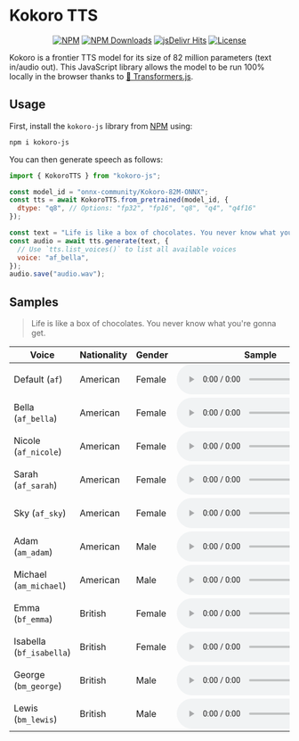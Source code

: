 # Kokoro TTS

<p align="center">
    <a href="https://www.npmjs.com/package/kokoro-js"><img alt="NPM" src="https://img.shields.io/npm/v/kokoro-js"></a>
    <a href="https://www.npmjs.com/package/kokoro-js"><img alt="NPM Downloads" src="https://img.shields.io/npm/dw/kokoro-js"></a>
    <a href="https://www.jsdelivr.com/package/npm/kokoro-js"><img alt="jsDelivr Hits" src="https://img.shields.io/jsdelivr/npm/hw/kokoro-js"></a>
    <a href="https://github.com/hexgrad/kokoro/blob/main/LICENSE"><img alt="License" src="https://img.shields.io/github/license/hexgrad/kokoro?color=blue"></a>
</p>

Kokoro is a frontier TTS model for its size of 82 million parameters (text in/audio out). This JavaScript library allows the model to be run 100% locally in the browser thanks to [🤗 Transformers.js](https://huggingface.co/docs/transformers.js).

## Usage

First, install the `kokoro-js` library from [NPM](https://npmjs.com/package/kokoro-js) using:

```bash
npm i kokoro-js
```

You can then generate speech as follows:

```js
import { KokoroTTS } from "kokoro-js";

const model_id = "onnx-community/Kokoro-82M-ONNX";
const tts = await KokoroTTS.from_pretrained(model_id, {
  dtype: "q8", // Options: "fp32", "fp16", "q8", "q4", "q4f16"
});

const text = "Life is like a box of chocolates. You never know what you're gonna get.";
const audio = await tts.generate(text, {
  // Use `tts.list_voices()` to list all available voices
  voice: "af_bella",
});
audio.save("audio.wav");
```

## Samples

> Life is like a box of chocolates. You never know what you're gonna get.

| Voice                    | Nationality | Gender | Sample                                                                                                                                  |
| ------------------------ | ----------- | ------ | --------------------------------------------------------------------------------------------------------------------------------------- |
| Default (`af`)           | American    | Female | <audio controls src="https://cdn-uploads.huggingface.co/production/uploads/61b253b7ac5ecaae3d1efe0c/C0_ZUcNSAxvMwpS8QbnKv.wav"></audio> |
| Bella (`af_bella`)       | American    | Female | <audio controls src="https://cdn-uploads.huggingface.co/production/uploads/61b253b7ac5ecaae3d1efe0c/B_q15Z_FXdgBP9-Hk9oKq.wav"></audio> |
| Nicole (`af_nicole`)     | American    | Female | <audio controls src="https://cdn-uploads.huggingface.co/production/uploads/61b253b7ac5ecaae3d1efe0c/sS8U5lQHkhgX7rwTmy-5w.wav"></audio> |
| Sarah (`af_sarah`)       | American    | Female | <audio controls src="https://cdn-uploads.huggingface.co/production/uploads/61b253b7ac5ecaae3d1efe0c/SokkBiqEqwxLLx_pqvf1p.wav"></audio> |
| Sky (`af_sky`)           | American    | Female | <audio controls src="https://cdn-uploads.huggingface.co/production/uploads/61b253b7ac5ecaae3d1efe0c/IzySGHUtl5mYeFxx1oaRf.wav"></audio> |
| Adam (`am_adam`)         | American    | Male   | <audio controls src="https://cdn-uploads.huggingface.co/production/uploads/61b253b7ac5ecaae3d1efe0c/9n6myE6--ZsEuF5xDv5eC.wav"></audio> |
| Michael (`am_michael`)   | American    | Male   | <audio controls src="https://cdn-uploads.huggingface.co/production/uploads/61b253b7ac5ecaae3d1efe0c/EPFciGtTU1YUXu8MAw7DX.wav"></audio> |
| Emma (`bf_emma`)         | British     | Female | <audio controls src="https://cdn-uploads.huggingface.co/production/uploads/61b253b7ac5ecaae3d1efe0c/AGEsXs-gyJq3dsyo7PjHo.wav"></audio> |
| Isabella (`bf_isabella`) | British     | Female | <audio controls src="https://cdn-uploads.huggingface.co/production/uploads/61b253b7ac5ecaae3d1efe0c/JEzrrXYJSDcmlEzI7tE0c.wav"></audio> |
| George (`bm_george`)     | British     | Male   | <audio controls src="https://cdn-uploads.huggingface.co/production/uploads/61b253b7ac5ecaae3d1efe0c/nsv4zKB4MX2TvXRxv504k.wav"></audio> |
| Lewis (`bm_lewis`)       | British     | Male   | <audio controls src="https://cdn-uploads.huggingface.co/production/uploads/61b253b7ac5ecaae3d1efe0c/g_mcBl2xTbQl0sbrpZt48.wav"></audio> |
